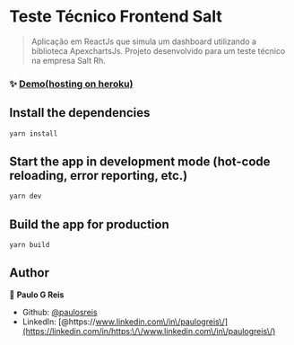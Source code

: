 # Teste Técnico Frontend Salt 

> Aplicação em ReactJs que simula um dashboard utilizando a biblioteca ApexchartsJs. Projeto desenvolvido para um teste técnico na empresa Salt Rh.

### ✨ [Demo(hosting on heroku)](https://dashboard-salt.herokuapp.com/)

## Install the dependencies

```sh
yarn install 
```

## Start the app in development mode (hot-code reloading, error reporting, etc.)

```sh
yarn dev
```

## Build the app for production

```sh
yarn build
```

## Author

👤 **Paulo G Reis**

* Github: [@paulosreis](https://github.com/paulosreis)
* LinkedIn: [@https:\/\/www.linkedin.com\/in\/paulogreis\/](https://linkedin.com/in/https:\/\/www.linkedin.com\/in\/paulogreis\/)
